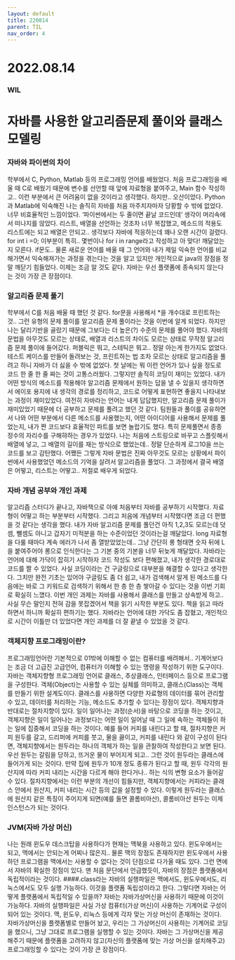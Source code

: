 ```yaml
---
layout: default
title: 220814
parent: TIL
nav_order: 4
---
```

# 2022.08.14

### WIL

# 자바를 사용한 알고리즘문제 풀이와 클래스 모델링

### 자바와 파이썬의 차이

학부에서 C, Python, Matlab 등의 프로그래밍 언어를 배웠었다. 처음 프로그래밍을 배울 때 C로 배웠기 때문에 변수를 선언할 때 앞에 자료형을 붙여주고, Main 함수 작성하고.. 이런 부분에서 큰 어려움이 없을 것이라고 생각했다. 하지만.. 오산이었다. Python과 Matlab에 익숙해진 나는 솔직히 자바를 처음 마주치자마자 당황할 수 밖에 없었다. 너무 비효율적인 느낌이었다. ‘파이썬에서는 두 줄이면 끝날 코드인데’ 생각이 머리속에서 떠나지를  않았다. 리스트, 배열을 선언하는 것조차 너무 복잡했고, 메소드의 적용도 리스트에는 되고 배열은 안되고.. 생각보다 자바에 적응하는데 꽤나 오랜 시간이 걸렸다. for int i =0; 이부분이 특히.. 몇번이나 for i in range라고 작성하고 아 맞다! 깨달았는지 모른다. if문도.. 물론 새로운 언어를 배울 때 그 언어와 내가 제일 익숙한 언어를 비교해가면서 익숙해져가는 과정을 겪는다는 것을 알고 있지만 개인적으로 java의 장점을 정말 깨닫기 힘들었다. 이제는 조금 알 것도 같다. 자바는 우선 플랫폼에 종속되지 않는다는 것이 가장 큰 장점이다.

### 알고리즘 문제 풀기

학부에서 C를 처음 배울 때 했던 것 같다. for문을 사용해서 *을 개수대로 프린트하는 것.. 그런 유형의 문제 풀이를 알고리즘 문제 풀이라는 것을 이번에 알게 되었다. 하지만 나는 달리기반을 골랐기 때문에 그보다는 더 높은(?) 수준의 문제를 풀어야 했다. 자바의 문법을 아무것도 모르는 상태로, 배열과 리스트의 차이도 모르는 상태로 무작정 알고리즘 문제 풀이에 들어갔다. 퍼블릭은 뭐고, 스테틱은 뭐고.. 정말 아는게 한가지도 없었다. 테스트 케이스를 만들어 돌려보는 것, 프린트하는 법 조차 모르는 상태로 알고리즘을 풀려고 하니 자바가 더 싫을 수 밖에 없었다. 첫 날에는 뭐 이런 언어가 있나 싶을 정도로 코드 한 줄 한 줄 짜는 것이 고통스러웠다. 그렇지만 솔직히 코딩이 재미는 있었다. 내가 어떤 방식의 메소드를 적용해야 알고리즘 문제에서 원하는 답을 낼 수 있을지 생각하면서 에이포 용지에 내 생각의 경로를 정리하고, 코드로 어떻게 표현하면 좋을지 나타내보는 과정이 재미있었다. 여전히 자바라는 언어는 내게 답답했지만, 알고리즘 문제 풀이가 재미있었기 때문에 더 공부하고 문제를 풀려고 했던 것 같다. 팀원들과 풀이를 공유하면서 나와 어떤 부분에서 다른 메소드를 사용했는지, 어떤 아이디어를 사용해서 문제를 풀었는지, 내가 짠 코드보다 효율적인 파트를 보면 놀랍기도 했다. 특히 문제풀면서 종종 정수의 자리수를 구해햐하는 경우가 있었다. 나는 처음에 스트링으로 바꾸고 스플릿해서 배열에 넣고, 그 배열의 길이를 재는 방식으로 했었는데.. 정말 단순하게 로그10을 쓰는 코드를 보고 감탄했다. 어쨌든 그렇게 자바 문법은 진짜 아무것도 모르는 상황에서 파이썬에서 사용했었던 메소드의 기억을 살려서 알고리즘을 풀었다. 그 과정에서 결국 배열은 어떻고, 리스트는 어떻고.. 저절로 배우게 되었다. 

### 자바 개념 공부와 개인 과제

알고리즘 스터디가 끝나고, 자바책으로 아예 처음부터 자바를 공부하기 시작했다. 자료형이 어떻고 하는 부분부터 시작했다. 그리고 처음에 개념부터 시작했다면 조금 더 편했을 것 같다는 생각을 했다. 내가 자바 알고리즘 문제를 풀던건 아직 1,2,3도 모르는데 덧셈, 뺄셈도 아니고 갑자기 미적분을 하는 수준이었던 것이라는걸 깨달았다. long 자료형을 다룰 때마다 계속 에러가 나서 좀 열받았었는데.. 그냥 간단히 롱 형태면 숫자 뒤에 L을 붙여주어야 롱으로 인식한다는 그 기본 중의 기본을 너무 뒤늦게 깨달았다. 자바라는 언어에 대해 가닥이 잡히기 시작하자 코드 작성도 보다 편해졌고, 내가 생각한 경로대로 코드를 짤 수 있었다. 사실 코딩이라는 건 구글링으로 대부분을 해결할 수 있다고 생각한다. 그치만 완전 기초는 있어야 구글링도 좀 더 쉽고, 내가 검색해서 알게 된 메소드를 다음에는 바로 그 키워드로 검색하기 위해서 한 층 한 층 쌓아갈 수 있다는 것을 이번 기회로 확실히 느꼈다. 이번 개인 과제는 자바를 사용해서 클래스를 만들고 상속받게 하고.. 사실 무슨 말인지 전혀 감을 못잡겠어서 책을 읽기 시작한 부분도 있다. 책을 읽고 따라하면서 하니까 확실히 편하기는 했다. 자바라는 언어에 대한 가닥도 좀 잡혔고, 개인적으로 시간이 이틀만 더 있었다면 개인 과제를 더 잘 끝낼 수 있었을 것 같다. 

### 객체지향 프로그래밍이란?

프로그래밍언어란 기본적으로 01밖에 이해할 수 없는 컴퓨터를 배려해서.. 기계어보다는 조금 더 고급진 고급언어, 컴퓨터가 이해할 수 있는 명령을 작성하기 위한 도구이다. 자바는 객체지향형 프로그래밍 언어로 클래스, 추상클래스, 인터페이스 등으로 프로그램을 구성한다. 객체(Object)는 사용할 수 있는 실체를 의미하고, 클래스(Class)는 객체를 만들기 위한 설계도이다. 클래스를 사용하면 다양한 자료형의 데이터를 묶어 관리할 수 있고, 데이터를 처리하는 기능, 메소드도 추가할 수 있다는 장점이 있다. 객체지향과 반대로는 절차지향이 있다. 일이 일어나는 과정(순서)을 바탕으로 코딩을 하는 것이고, 객체지향은 일이 일어나는 과정보다는 어떤 일이 일어날 때 그 일에 속하는 객체들이 하는 일에 집중해서 코딩을 하는 것이다. 예를 들어 커피를 내린다고 할 때, 절차지향은 커피 원두를 갈고, 드리퍼에 커피를 붓고, 물을 끓이고, 커피를 내린다 와 같이 구성이 된다면, 객체지향에서는 원두라는 하나의 객체가 하는 일을 관찰하여 작성한다고 보면 된다. 우선 원두는 갈림을 당하고, 뜨거운 물이 부어지게 되고.. 그런 것이 원두라는 클래스에 들어가게 되는 것이다. 만약 집에 원두가 10개 정도 종류가 된다고 할 때, 원두 각각의 원산지에 따라 커피 내리는 시간을 다르게 해야 한다거나.. 하는 식의 변형 요소가 들어갈 수 있다. 절차지향에서는 이런 부분의 개선이 힘들지만, 객체지향에서는 커피라는 클래스 안에서 원산지, 커피 내리는 시간 등의 값을 설정할 수 있다. 이렇게 원두라는 클래스에 원산지 같은 특징이 주어지게 되면(예를 들면 콜롬비아산), 콜롬비아산 원두는 이제 인스턴스가 되는 것이다. 

### JVM(자바 가상 머신)

나는 원래 윈도우 데스크탑을 사용하다가 현재는 맥북을 사용하고 있다. 윈도우에서는 되고, 맥에서는 안되는게 어찌나 많은지.. 물론 맥의 장점도 존재하지만 윈도우에서 사용하던 프로그램을 맥에서는 사용할 수 없다는 것이 단점으로 다가올 때도 있다. 그런 면에서 자바의 확실한 장점이 있다. 맨 처음 문단에서 언급했듯이, 자바의 장점은 플랫폼에서 독립적이라는 것이다. ####.class라는 자바의 실행파일은 맥에서도, 윈도우에서도, 리눅스에서도 모두 실행 가능하다. 이것을 플랫폼 독립성이라고 한다. 그렇다면 자바는 어떻게 플랫폼에서 독립적일 수 있을까? 자바는 자바가상머신을 사용하기 때문에 이것이 가능하다. 자바의 실행파일은 사실 가상 컴퓨터(가상 머신)이 사용하는 기계어로 구성이 되어 있는 것이다. 맥, 윈도우, 리눅스 등에게 각자 맞는 가상 머신이 존재하는 것이다. 자바가상머신을 플랫폼별로 만들어 놨고, 우리는 그 가상머신이 사용하는 기계어로 코딩을 했으니, 그냥 그대로 프로그램을 실행할 수 있는 것이다. 자바는 그 가상머신을 제공해주기 때문에 플랫폼을 고려하지 않고(자신의 플랫폼에 맞는 가상 머신을 설치해주고) 프로그래밍할 수 있다는 것이 가장 큰 장점이다.
